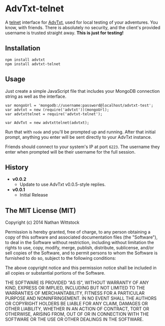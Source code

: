 AdvTxt-telnet
=============

A [telnet][telnet] interface for [AdvTxt][advtxt], used for local testing of 
your adventures. You know, with friends. There is absolutely no security, and 
the client's provided username is trusted straight away. **This is just for
testing!**


[telnet]: http://en.wikipedia.org/wiki/Telnet
[advtxt]: http://github.com/fardog/advtxt

Installation
------------

```
npm install advtxt
npm install advtxt-telnet
```

Usage
-----

Just create a simple JavaScript file that includes your MongoDB connection 
string as well as the interface.

```
var mongoUrl = 'mongodb://username:password@localhost/advtxt-test';
var advtxt = new (require('advtxt'))(mongoUrl);
var advtxttelnet = require('advtxt-telnet');

var AdvTxt = new advtxttelnet(advtxt);
```

Run that with `node` and you'll be prompted up and running. After that initial 
prompt, anything you enter will be sent directly to your AdvTxt instance.

Friends should connect to your system's IP at port `6223`. The username they 
enter when prompted will be their username for the full session.

History
-------

- **v0.0.2**
    - Update to use AdvTxt v0.0.5-style replies.
- **v0.0.1**
    - Initial Release

The MIT License (MIT)
---------------------

Copyright (c) 2014 Nathan Wittstock

Permission is hereby granted, free of charge, to any person obtaining a copy
of this software and associated documentation files (the "Software"), to deal
in the Software without restriction, including without limitation the rights
to use, copy, modify, merge, publish, distribute, sublicense, and/or sell
copies of the Software, and to permit persons to whom the Software is
furnished to do so, subject to the following conditions:

The above copyright notice and this permission notice shall be included in
all copies or substantial portions of the Software.

THE SOFTWARE IS PROVIDED "AS IS", WITHOUT WARRANTY OF ANY KIND, EXPRESS OR
IMPLIED, INCLUDING BUT NOT LIMITED TO THE WARRANTIES OF MERCHANTABILITY,
FITNESS FOR A PARTICULAR PURPOSE AND NONINFRINGEMENT. IN NO EVENT SHALL THE
AUTHORS OR COPYRIGHT HOLDERS BE LIABLE FOR ANY CLAIM, DAMAGES OR OTHER
LIABILITY, WHETHER IN AN ACTION OF CONTRACT, TORT OR OTHERWISE, ARISING FROM,
OUT OF OR IN CONNECTION WITH THE SOFTWARE OR THE USE OR OTHER DEALINGS IN
THE SOFTWARE.

